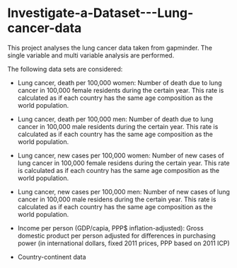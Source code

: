 # Investigate-a-Dataset---Lung-cancer-data
This project analyses the lung cancer data taken from gapminder. The single variable and multi variable analysis are performed. 

The following data sets are considered: 
- Lung cancer, death per 100,000 women: Number of death due to lung cancer in 100,000 female residents during the certain year. This rate is calculated as if each country has the same age composition as the world population.

- Lung cancer, death per 100,000 men: Number of death due to lung cancer in 100,000 male residents during the certain year. This rate is calculated as if each country has the same age composition as the world population.

- Lung cancer, new cases per 100,000 women: Number of new cases of lung cancer in 100,000 female residens during the certain year. This rate is calculated as if each country has the same age composition as the world population.

- Lung cancer, new cases per 100,000 men: Number of new cases of lung cancer in 100,000 male residens during the certain year. This rate is calculated as if each country has the same age composition as the world population.

- Income per person (GDP/capia, PPP$ inflation-adjusted): Gross domestic product per person adjusted for differences in purchasing power (in international dollars, fixed 2011 prices, PPP based on 2011 ICP)

- Country-continent data
